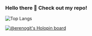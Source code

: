 ### Hello there 👋 Check out my repo!

![Top Langs](https://github-readme-stats.vercel.app/api/top-langs/?username=ErenoGit&theme=github_dark&layout=compact)

[![@erenogit's Holopin board](https://holopin.io/api/user/board?user=erenogit)](https://holopin.io/@erenogit)
